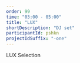 ```yaml
---
order: 99
time: "03:00 - 05:00"
title: "LUX"
shortDescription: "DJ set"
participantId: pshkn
projectIdSuffix: "-one"
---
```


LUX Selection  
